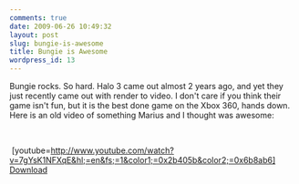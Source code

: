 ```yaml
---
comments: true
date: 2009-06-26 10:49:32
layout: post
slug: bungie-is-awesome
title: Bungie is Awesome
wordpress_id: 13
---
```


Bungie rocks. So hard. Halo 3 came out almost 2 years ago, and yet they just recently came out with render to video. I don't care if you think their game isn't fun, but it is the best done game on the Xbox 360, hands down. Here is an old video of something Marius and I thought was awesome:  





 




 [youtube=http://www.youtube.com/watch?v=7gYsK1NFXqE&hl;=en&fs;=1&color1;=0x2b405b&color2;=0x6b8ab6]   
[Download](http://www.bungie.net/Online/Halo3UserContentDetails.aspx?h3fileid=30828609)
